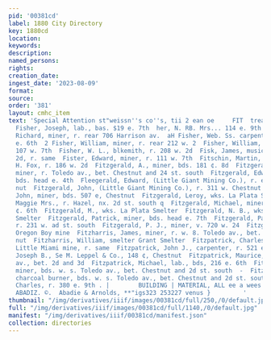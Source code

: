 ```yaml
---
pid: '00381cd'
label: 1880 City Directory
key: 1880cd
location: 
keywords: 
description: 
named_persons: 
rights: 
creation_date: 
ingest_date: '2023-08-09'
format: 
source: 
order: '381'
layout: cmhc_item
text: 'Special Attention st"weissn''s co''s, tii 2 ean oe     FIT  treat. ia a a S  @
  Fisher, Joseph, lab., bas. $19 e. 7th  her, N. RB. Mrs... 114 e. 9th  nf Fisher,
  Richard, miner, r. rear 706 Harrison av.  aH Fisher, Web. Ss. carpenter, r. 425
  e. 6th  2 Fisher, William, miner, r. rear 212 w. 2  Fisher, William, cooper, r.
  107 w. 7th  Fisher, W. L., blkemith, r. 208 w. 2d  Fisk, James, musician, 127 w.
  2d, r. same  Fister, Edward, miner, r. 111 w. 7th  Fitschin, Martin, butcher W.
  H. Fox, r. 186 w. 2d  Fitzgerald, A., miner, bds. 181 ¢. 8d  Fitzgerald, Daniel,
  miner, r. Toledo av., bet. Chestnut and 24 st. south  Fitzgerald, Edward, miner,
  bds. head e. 4th  Fleegerald, Edward, (Little Giant Mining Co.), r. e. end Chest-
  nut  Fitzgerald, John, (Little Giant Mining Co.), r. 311 w. Chestnut  Fitzgerald,
  John, miner, bds. 507 e, Chestnut  Fitzgerald, Leroy, wks. La Plata Smelter  Fitzgerald,
  Maggie Mrs., r. Hazel, nx. 2d st. south q  Fitzgerald, Michael, miner, bds. $17
  ¢. 6th  Fitzgerald, M., wks. La Plata Smelter  Fitzgerald, N. B., wks. La Plata
  Smelter  Fitzgerald, Patrick, miner, bds. head e. 7th  Fitzgerald, Patrick, laundry,
  r. 231 w. ad st. south  Fitzgerald, P. J., miner, v. 720 w. 24  Fitzgerald, —, engineer
  Oregon Boy mine  Fitzharris, James, miner, r. w. 8. Toledo av., bet. 3d and Chest-
  nut  Fitzharris, William, smelter Grant Smelter  Fitzpatrick, Charles A., miner
  Little Miami mine, r. same  Fitzpatrick, John J., carpenter, r. 521 e. 4th  Fitzpatrick,
  Joseph B., Se M. Leppel & Co., 148 ¢, Chestnut  Fitzpatrick, Maurice, r. e. s. Harrison
  av., bet. 2d and 3d  Fitzpatrick, Michael, lab., bds, 216 e. 6th  Fitzpatrick, Michael,
  miner, bds. w. s. Toledo av., bet. Chestnut and 2d st. south  -  Fitzpatrick, Phillip,
  charcoal burner, bds. w. s. Toledo av., bet. Chestnut and 2d st. south  Fitzsimmons,
  Charles, r. 380 e. 9th . |        BUILDING | MATERIAL, ALL ee a wees             R,
  ABADIZ. ©.  Abadie & Arnolds, **"igs323 253227 venus }         '
thumbnail: "/img/derivatives/iiif/images/00381cd/full/250,/0/default.jpg"
full: "/img/derivatives/iiif/images/00381cd/full/1140,/0/default.jpg"
manifest: "/img/derivatives/iiif/00381cd/manifest.json"
collection: directories
---
```

